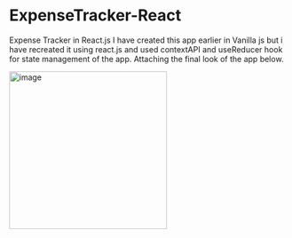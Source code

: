 # ExpenseTracker-React
Expense Tracker in React.js
I have created this app earlier in Vanilla js but i have recreated it using react.js and used contextAPI and useReducer hook for state management of the app. Attaching the final look of the app below.

<img width="284" alt="image" src="https://github.com/dhankhardeepak/ExpenseTracker-React/assets/58414233/07b2b8c7-84b8-4869-85c2-cf5592b33596">

